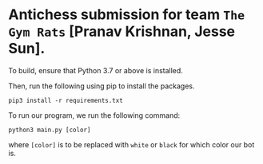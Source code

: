 # Antichess submission for team `The Gym Rats` [Pranav Krishnan, Jesse Sun].

To build, ensure that Python 3.7 or above is installed.

Then, run the following using pip to install the packages.

`pip3 install -r requirements.txt`

To run our program, we run the following command:

`python3 main.py [color]`

where `[color]` is to be replaced with `white` or `black` for which color our bot is.
